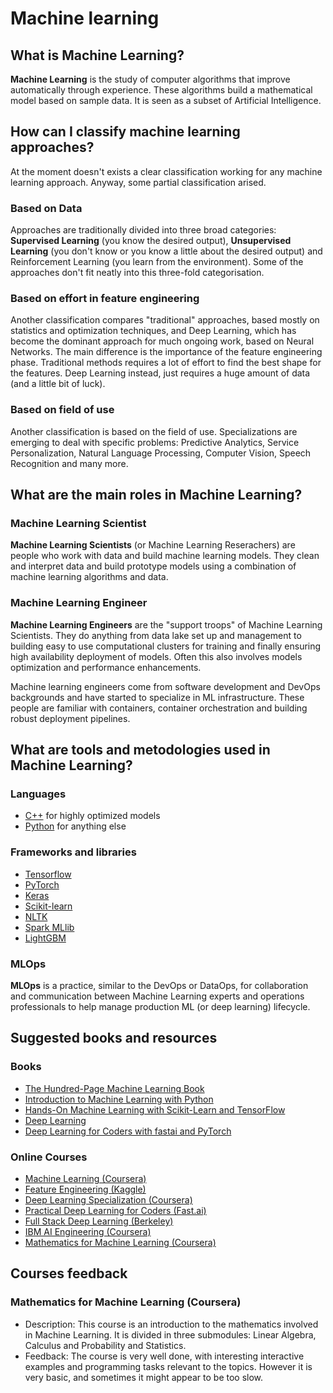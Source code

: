 # Machine learning

## What is Machine Learning?

**Machine Learning** is the study of computer algorithms that improve automatically through experience. These algorithms build a mathematical model based on sample data. It is seen as a subset of Artificial Intelligence.

## How can I classify machine learning approaches?

At the moment doesn't exists a clear classification working for any machine learning approach. Anyway, some partial classification arised.

### Based on Data

Approaches are traditionally divided into three broad categories: **Supervised Learning** (you know the desired output), **Unsupervised Learning** (you don't know or you know a little about the desired output) and Reinforcement Learning (you learn from the environment). Some of the approaches don't fit neatly into this three-fold categorisation.

### Based on effort in feature engineering

Another classification compares "traditional" approaches, based mostly on statistics and optimization techniques, and Deep Learning, which has become the dominant approach for much ongoing work, based on Neural Networks. The main difference is the importance of the feature engineering phase. Traditional methods requires a lot of effort to find the best shape for the features. Deep Learning instead, just requires a huge amount of data (and a little bit of luck).

### Based on field of use

Another classification is based on the field of use. Specializations are emerging to deal with specific problems: Predictive Analytics, Service Personalization, Natural Language Processing, Computer Vision, Speech Recognition and many more.

## What are the main roles in Machine Learning?

### Machine Learning Scientist

**Machine Learning Scientists** (or Machine Learning Reserachers) are people who work with data and build machine learning models. They clean and interpret data and build prototype models using a combination of machine learning algorithms and data.

### Machine Learning Engineer

**Machine Learning Engineers** are the "support troops" of Machine Learning Scientists. They do anything from data lake set up and management to building easy to use computational clusters for training and finally ensuring high availability deployment of models. Often this also involves models optimization and performance enhancements.

Machine learning engineers come from software development and DevOps backgrounds and have started to specialize in ML infrastructure. These people are familiar with containers, container orchestration and building robust deployment pipelines.

## What are tools and metodologies used in Machine Learning?

### Languages

- [C++](https://isocpp.org/) for highly optimized models
- [Python](https://www.python.org/) for anything else

### Frameworks and libraries

- [Tensorflow](https://www.tensorflow.org/)
- [PyTorch](https://pytorch.org/)
- [Keras](https://keras.io/)
- [Scikit-learn](https://scikit-learn.org/)
- [NLTK](https://www.nltk.org/)
- [Spark MLlib](https://spark.apache.org/mllib/)
- [LightGBM](https://github.com/microsoft/LightGBM)

### MLOps

**MLOps** is a practice, similar to the DevOps or DataOps, for collaboration and communication between Machine Learning experts and operations professionals to help manage production ML (or deep learning) lifecycle.

## Suggested books and resources

### Books

- [The Hundred-Page Machine Learning Book](https://www.amazon.com/Hundred-Page-Machine-Learning-Book/dp/199957950X/)
- [Introduction to Machine Learning with Python](https://www.amazon.com/Introduction-Machine-Learning-Python-Scientists/dp/1449369413)
- [Hands-On Machine Learning with Scikit-Learn and TensorFlow](https://www.amazon.com/Hands-Machine-Learning-Scikit-Learn-TensorFlow/dp/1491962291)
- [Deep Learning](https://www.amazon.com/Deep-Learning-Adaptive-Computation-Machine/dp/0262035618/)
- [Deep Learning for Coders with fastai and PyTorch](https://www.amazon.com/Deep-Learning-Coders-fastai-PyTorch/dp/1492045527)

### Online Courses

- [Machine Learning (Coursera)](https://www.coursera.org/learn/machine-learning)
- [Feature Engineering (Kaggle)](https://www.kaggle.com/learn/feature-engineering)
- [Deep Learning Specialization (Coursera)](https://www.coursera.org/specializations/deep-learning)
- [Practical Deep Learning for Coders (Fast.ai)](https://course.fast.ai/)
- [Full Stack Deep Learning (Berkeley)](https://course.fullstackdeeplearning.com/)
- [IBM AI Engineering (Coursera)](https://www.coursera.org/professional-certificates/ai-engineer)
- [Mathematics for Machine Learning (Coursera)](https://www.deeplearning.ai/courses/mathematics-for-machine-learning-and-data-science-specialization/)

## Courses feedback

### Mathematics for Machine Learning (Coursera)
* Description: This course is an introduction to the mathematics involved in Machine Learning. It is divided in three submodules: Linear Algebra, Calculus and Probability and Statistics.   
* Feedback: The course is very well done, with interesting interactive examples and programming tasks relevant to the topics. However it is very basic, and sometimes it might appear to be too slow.
